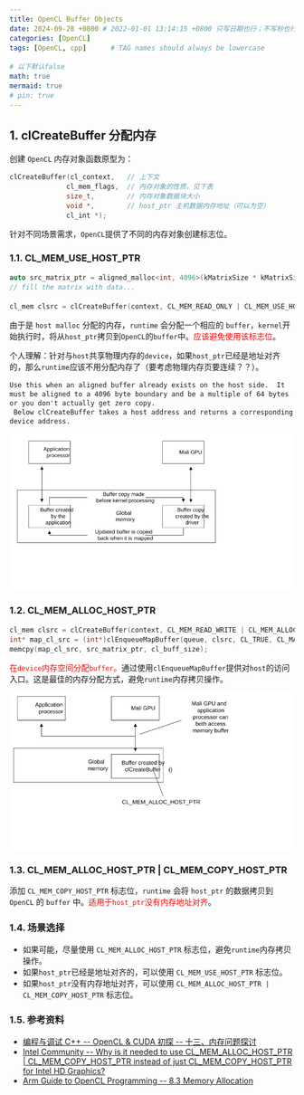 ```yaml
---
title: OpenCL Buffer Objects
date: 2024-09-28 +0800 # 2022-01-01 13:14:15 +0800 只写日期也行；不写秒也行；这样也行 2022-03-09T00:55:42+08:00
categories: [OpenCL]
tags: [OpenCL, cpp]      # TAG names should always be lowercase

# 以下默认false
math: true
mermaid: true
# pin: true
---
```


## 1. clCreateBuffer 分配内存 ##

创建 `OpenCL` 内存对象函数原型为：

```c++
clCreateBuffer(cl_context,   // 上下文
              cl_mem_flags,  // 内存对象的性质，见下表
              size_t,        // 内存对象数据块大小
              void *,        // host_ptr 主机数据内存地址（可以为空）
              cl_int *);
```

针对不同场景需求，`OpenCL`提供了不同的内存对象创建标志位。

### 1.1. CL_MEM_USE_HOST_PTR ###

```c++
auto src_matrix_ptr = aligned_malloc<int, 4096>(kMatrixSize * kMatrixSize);
// fill the matrix with data...

cl_mem clsrc = clCreateBuffer(context, CL_MEM_READ_ONLY | CL_MEM_USE_HOST_PTR, cl_buff_size, src_matrix_ptr, NULL);
```

由于是 `host malloc` 分配的内存，`runtime` 会分配一个相应的 `buffer`，`kernel`开始执行时，将从`host_ptr`拷贝到`OpenCL`的`buffer`中。<font color="#ff0000">应该避免使用该标志位</font>。

个人理解：针对与`host`共享物理内存的`device`，如果`host_ptr`已经是地址对齐的，那么`runtime`应该不用分配内存了（要考虑物理内存页要连续？？）。

```text
Use this when an aligned buffer already exists on the host side.  It must be aligned to a 4096 byte boundary and be a multiple of 64 bytes or you don't actually get zero copy.
 Below clCreateBuffer takes a host address and returns a corresponding device address.
```

![CL_MEM_USE_HOST_PTR](/assets/images/opencl/clCreateBuffer/CL_MEM_USE_HOST_PTR.svg)

### 1.2. CL_MEM_ALLOC_HOST_PTR ###

```c++
cl_mem clsrc = clCreateBuffer(context, CL_MEM_READ_WRITE | CL_MEM_ALLOC_HOST_PTR, cl_buff_size, NULL, NULL);
int* map_cl_src = (int*)clEnqueueMapBuffer(queue, clsrc, CL_TRUE, CL_MAP_WRITE, 0, cl_buff_size, 0, NULL, NULL, &status);
memcpy(map_cl_src, src_matrix_ptr, cl_buff_size);
```

<font color="#ff0000">在`device`内存空间分配`buffer`。</font>通过使用`clEnqueueMapBuffer`提供对`host`的访问入口。这是最佳的内存分配方式，避免`runtime`内存拷贝操作。

![CL_MEM_ALLOC_HOST_PTR](/assets/images/opencl/clCreateBuffer/CL_MEM_ALLOC_HOST_PTR.svg)

### 1.3. CL_MEM_ALLOC_HOST_PTR | CL_MEM_COPY_HOST_PTR ###

添加 `CL_MEM_COPY_HOST_PTR` 标志位，`runtime` 会将 `host_ptr` 的数据拷贝到 `OpenCL` 的 `buffer` 中。<font color="#ff0000">适用于`host_ptr`没有内存地址对齐</font>。

### 1.4. 场景选择 ###

* 如果可能，尽量使用 `CL_MEM_ALLOC_HOST_PTR` 标志位，避免`runtime`内存拷贝操作。
* 如果`host_ptr`已经是地址对齐的，可以使用 `CL_MEM_USE_HOST_PTR` 标志位。
* 如果`host_ptr`没有内存地址对齐，可以使用 `CL_MEM_ALLOC_HOST_PTR | CL_MEM_COPY_HOST_PTR` 标志位。

### 1.5. 参考资料 ###

* [编程与调试 C++ -- OpenCL & CUDA 初探 -- 十三、内存问题探讨](https://sunocean.life/blog/blog/2022/04/16/opencl#%E5%86%85%E5%AD%98%E9%97%AE%E9%A2%98%E6%8E%A2%E8%AE%A8)
* [Intel Community -- Why is it needed to use CL_MEM_ALLOC_HOST_PTR | CL_MEM_COPY_HOST_PTR instead of just CL_MEM_COPY_HOST_PTR for Intel HD Graphics?](https://community.intel.com/t5/OpenCL-for-CPU/Why-is-it-needed-to-use-CL-MEM-ALLOC-HOST-PTR-CL-MEM-COPY-HOST/m-p/1070056)
* [Arm Guide to OpenCL Programming -- 8.3 Memory Allocation](/assets/pdf/opencl/Arm%20Guide%20to%20OpenCL%20Programming.pdf)
